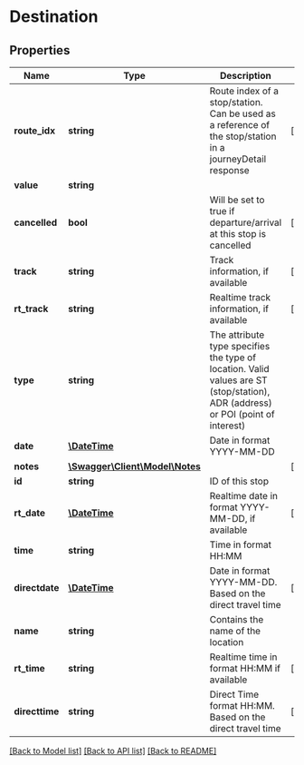 # Destination

## Properties
Name | Type | Description | Notes
------------ | ------------- | ------------- | -------------
**route_idx** | **string** | Route index of a stop/station. Can be used as a reference of the stop/station in a journeyDetail response | [optional] 
**value** | **string** |  | 
**cancelled** | **bool** | Will be set to true if departure/arrival at this stop is cancelled | [optional] 
**track** | **string** | Track information, if available | [optional] 
**rt_track** | **string** | Realtime track information, if available | [optional] 
**type** | **string** | The attribute type specifies the type of location. Valid values are ST (stop/station), ADR (address) or POI (point of interest) | 
**date** | [**\DateTime**](\DateTime.md) | Date in format YYYY-MM-DD | 
**notes** | [**\Swagger\Client\Model\Notes**](Notes.md) |  | [optional] 
**id** | **string** | ID of this stop | 
**rt_date** | [**\DateTime**](\DateTime.md) | Realtime date in format YYYY-MM-DD, if available | [optional] 
**time** | **string** | Time in format HH:MM | 
**directdate** | [**\DateTime**](\DateTime.md) | Date in format YYYY-MM-DD.  Based on the direct travel time | [optional] 
**name** | **string** | Contains the name of the location | 
**rt_time** | **string** | Realtime time in format HH:MM if available | [optional] 
**directtime** | **string** | Direct Time format HH:MM. Based on the direct travel time | [optional] 

[[Back to Model list]](../README.md#documentation-for-models) [[Back to API list]](../README.md#documentation-for-api-endpoints) [[Back to README]](../README.md)


